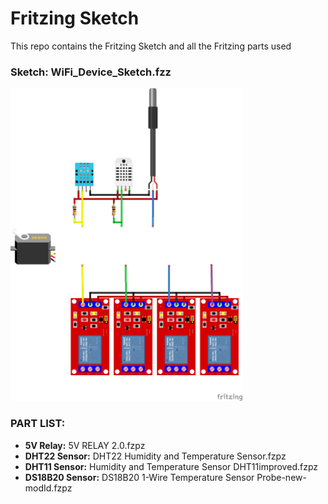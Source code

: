 # Fritzing Sketch

This repo contains the Fritzing Sketch and all the Fritzing parts used

### Sketch: WiFi_Device_Sketch.fzz

<img src="./sketch.png" height="500px"/>

### PART LIST:

- **5V Relay:** 5V RELAY 2.0.fzpz
- **DHT22 Sensor:** DHT22 Humidity and Temperature Sensor.fzpz
- **DHT11 Sensor:** Humidity and Temperature Sensor DHT11improved.fzpz
- **DS18B20 Sensor:** DS18B20 1-Wire Temperature Sensor Probe-new-modId.fzpz

